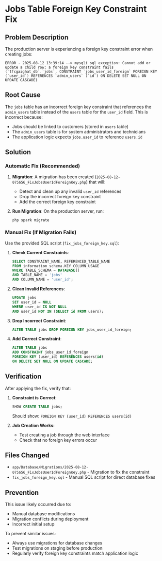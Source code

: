 # Jobs Table Foreign Key Constraint Fix

## Problem Description

The production server is experiencing a foreign key constraint error when creating jobs:

```
ERROR - 2025-08-12 13:39:14 --> mysqli_sql_exception: Cannot add or update a child row: a foreign key constraint fails (`tfcgaighat_db`.`jobs`, CONSTRAINT `jobs_user_id_foreign` FOREIGN KEY (`user_id`) REFERENCES `admin_users` (`id`) ON DELETE SET NULL ON UPDATE CASCADE)
```

## Root Cause

The `jobs` table has an incorrect foreign key constraint that references the `admin_users` table instead of the `users` table for the `user_id` field. This is incorrect because:

- Jobs should be linked to customers (stored in `users` table)
- The `admin_users` table is for system administrators and technicians
- The application logic expects `jobs.user_id` to reference `users.id`

## Solution

### Automatic Fix (Recommended)

1. **Migration**: A migration has been created (`2025-08-12-075656_FixJobsUserIdForeignKey.php`) that will:
   - Detect and clean up any invalid `user_id` references
   - Drop the incorrect foreign key constraint
   - Add the correct foreign key constraint

2. **Run Migration**: On the production server, run:
   ```bash
   php spark migrate
   ```

### Manual Fix (If Migration Fails)

Use the provided SQL script (`fix_jobs_foreign_key.sql`):

1. **Check Current Constraints**:
   ```sql
   SELECT CONSTRAINT_NAME, REFERENCED_TABLE_NAME
   FROM information_schema.KEY_COLUMN_USAGE 
   WHERE TABLE_SCHEMA = DATABASE() 
   AND TABLE_NAME = 'jobs' 
   AND COLUMN_NAME = 'user_id';
   ```

2. **Clean Invalid References**:
   ```sql
   UPDATE jobs 
   SET user_id = NULL 
   WHERE user_id IS NOT NULL 
   AND user_id NOT IN (SELECT id FROM users);
   ```

3. **Drop Incorrect Constraint**:
   ```sql
   ALTER TABLE jobs DROP FOREIGN KEY jobs_user_id_foreign;
   ```

4. **Add Correct Constraint**:
   ```sql
   ALTER TABLE jobs 
   ADD CONSTRAINT jobs_user_id_foreign 
   FOREIGN KEY (user_id) REFERENCES users(id) 
   ON DELETE SET NULL ON UPDATE CASCADE;
   ```

## Verification

After applying the fix, verify that:

1. **Constraint is Correct**:
   ```sql
   SHOW CREATE TABLE jobs;
   ```
   Should show: `FOREIGN KEY (user_id) REFERENCES users(id)`

2. **Job Creation Works**:
   - Test creating a job through the web interface
   - Check that no foreign key errors occur

## Files Changed

- `app/Database/Migrations/2025-08-12-075656_FixJobsUserIdForeignKey.php` - Migration to fix the constraint
- `fix_jobs_foreign_key.sql` - Manual SQL script for direct database fixes

## Prevention

This issue likely occurred due to:
- Manual database modifications
- Migration conflicts during deployment
- Incorrect initial setup

To prevent similar issues:
- Always use migrations for database changes
- Test migrations on staging before production
- Regularly verify foreign key constraints match application logic
